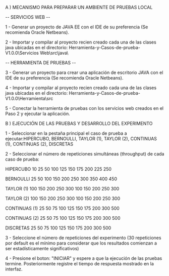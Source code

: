 A ) MECANISMO PARA PREPARAR UN AMBIENTE DE PRUEBAS LOCAL

-- SERVICIOS WEB --

1 - Generar un proyecto de JAVA EE con el IDE de su preferencia (Se recomienda Oracle Netbeans).

2 - Importar y compilar al proyecto recien creado cada una de las clases java ubicadas en el directorio: Herramienta-y-Casos-de-prueba-V1.0.0\Servicios Web\src\java\

-- HERRAMIENTA DE PRUEBAS --

3 - Generar un proyecto para crear una aplicación de escritorio JAVA con el IDE de su preferencia (Se recomienda Oracle Netbeans).

4 - Importar y compilar al proyecto recien creado cada una de las clases java ubicadas en el directorio: Herramienta-y-Casos-de-prueba-V1.0.0\Herramienta\src

5 - Conectar la herramienta de pruebas con los servicios web creados en el Paso 2 y ejecutar la aplicación.

B ) EJECUCIÓN DE LAS PRUEBAS Y DESARROLLO DEL EXPERIMENTO

1 - Seleccionar en la pestaña principal el caso de prueba a ejecutar:HIPERCUBO, BERNOULLI, TAYLOR (1), TAYLOR (2), CONTINUAS (1), CONTINUAS (2), DISCRETAS

2 - Seleccionar el número de repeticiones simultáneas (throughput) de cada caso de prueba:

HIPERCUBO	10	25	50	100	125	150	175	200	225	250

BERNOULLI	25	50	100	150	200	250	300	350	400	450

TAYLOR (1)	100	150	200	250	300	100	150	200	250	300

TAYLOR (2)	100	150	200	250	300	100	150	200	250	300

CONTINUAS (1)	25	50	75	100	125	150	175	200	300	500

CONTINUAS (2)	25	50	75	100	125	150	175	200	300	500

DISCRETAS	25	50	75	100	125	150	175	200	300	500

3 - Seleccione el número de repeticiones del experimento (30 repeticiones por default es el mínimo para considerar que los resultados comienzan a ser estadísticamente significativos)

4 - Presione el boton: "INICIAR" y espere a que la ejecución de las pruebas termine. Posteriormente registre el tiempo de respuesta mostrado en la interfaz.
